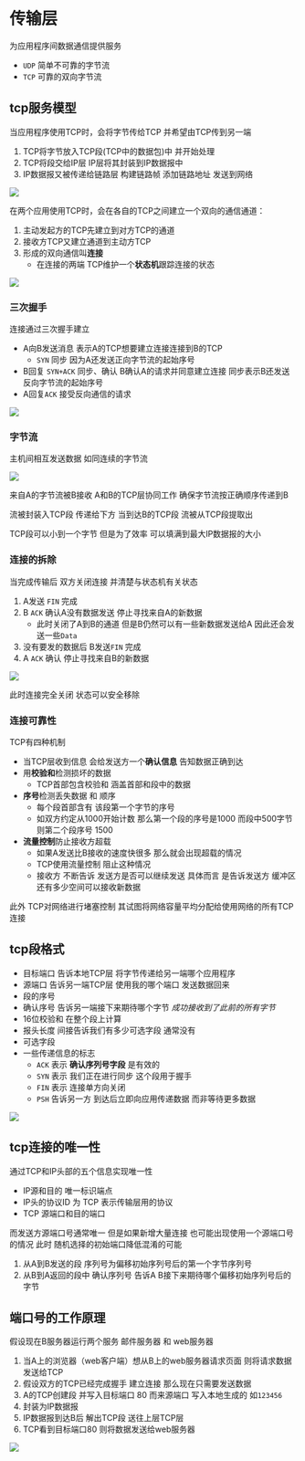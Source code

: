 # 传输层

为应用程序间数据通信提供服务

* `UDP` 简单不可靠的字节流
* `TCP` 可靠的双向字节流

## tcp服务模型

当应用程序使用TCP时，会将字节传给TCP 并希望由TCP传到另一端

1. TCP将字节放入TCP段(TCP中的数据包)中 并开始处理
2. TCP将段交给IP层 IP层将其封装到IP数据报中
3. IP数据报又被传递给链路层 构建链路帧 添加链路地址 发送到网络

![](img/9ff4d540.png)

在两个应用使用TCP时，会在各自的TCP之间建立一个双向的通信通道：

1. 主动发起方的TCP先建立到对方TCP的通道
2. 接收方TCP又建立通道到主动方TCP
3. 形成的双向通信叫**连接**
    * 在连接的两端 TCP维护一个**状态机**跟踪连接的状态

![](img/d3e157ee.png)

### 三次握手

连接通过三次握手建立

* A向B发送消息 表示A的TCP想要建立连接连接到B的TCP 
  * `SYN` 同步 因为A还发送正向字节流的起始序号
* B回复 `SYN+ACK` 同步、确认 B确认A的请求并同意建立连接 同步表示B还发送反向字节流的起始序号
* A回复`ACK` 接受反向通信的请求

![](img/2d802b2d.png)

### 字节流

主机间相互发送数据 如同连续的字节流 

![](img/a04b0c0d.png)

来自A的字节流被B接收 A和B的TCP层协同工作 确保字节流按正确顺序传递到B

流被封装入TCP段 传递给下方 当到达B的TCP段 流被从TCP段提取出

TCP段可以小到一个字节 但是为了效率 可以填满到最大IP数据报的大小

### 连接的拆除

当完成传输后 双方关闭连接 并清楚与状态机有关状态

1. A发送 `FIN` 完成
2. B `ACK` 确认A没有数据发送 停止寻找来自A的新数据
    * 此时关闭了A到B的通道 但是B仍然可以有一些新数据发送给A 因此还会发送一些`Data`
3. 没有要发的数据后 B发送`FIN` 完成
4. A `ACK` 确认 停止寻找来自B的新数据

![](img/ee2149e2.png)

此时连接完全关闭 状态可以安全移除

### 连接可靠性

TCP有四种机制

* 当TCP层收到信息 会给发送方一个**确认信息** 告知数据正确到达
* 用**校验和**检测损坏的数据
  * TCP首部包含校验和 涵盖首部和段中的数据
* **序号**检测丢失数据 和 顺序
  * 每个段首部含有 该段第一个字节的序号 
  * 如双方约定从1000开始计数 那么第一个段的序号是1000 而段中500字节 则第二个段序号 1500
* **流量控制**防止接收方超载
  * 如果A发送比B接收的速度快很多 那么就会出现超载的情况
  * TCP使用流量控制 阻止这种情况 
  * 接收方 不断告诉 发送方是否可以继续发送 具体而言 是告诉发送方 缓冲区还有多少空间可以接收新数据

此外 TCP对网络进行堵塞控制 其试图将网络容量平均分配给使用网络的所有TCP连接

## tcp段格式

* 目标端口 告诉本地TCP层 将字节传递给另一端哪个应用程序 
* 源端口 告诉另一端TCP层 使用我的哪个端口 发送数据回来
* 段的序号
* 确认序号 告诉另一端接下来期待哪个字节 *成功接收到了此前的所有字节*
* 16位校验和 在整个段上计算
* 报头长度 间接告诉我们有多少可选字段 通常没有
* 可选字段
* 一些传递信息的标志
  * `ACK` 表示 **确认序列号字段** 是有效的
  * `SYN` 表示 我们正在进行同步 这个段用于握手
  * `FIN` 表示 连接单方向关闭
  * `PSH` 告诉另一方 到达后立即向应用传递数据 而非等待更多数据

![](img/19240b8d.png)

## tcp连接的唯一性

通过TCP和IP头部的五个信息实现唯一性

* IP源和目的 唯一标识端点
* IP头的协议ID 为 TCP 表示传输层用的协议
* TCP 源端口和目的端口 

而发送方源端口号通常唯一 但是如果新增大量连接 也可能出现使用一个源端口号的情况 此时 随机选择的初始端口降低混淆的可能

1. 从A到B发送的段 序列号为偏移初始序列号后的第一个字节序列号
2. 从B到A返回的段中 确认序列号 告诉A B接下来期待哪个偏移初始序列号后的字节

## 端口号的工作原理

假设现在B服务器运行两个服务 邮件服务器 和 web服务器

1. 当A上的浏览器（web客户端）想从B上的web服务器请求页面 则将请求数据发送给TCP
2. 假设双方的TCP已经完成握手 建立连接 那么现在只需要发送数据
3. A的TCP创建段 并写入目标端口 80 而来源端口 写入本地生成的 如`123456` 
4. 封装为IP数据报
5. IP数据报到达B后 解出TCP段 送往上层TCP层
6. TCP看到目标端口80 则将数据发送给web服务器 

![](img/08707296.png)



